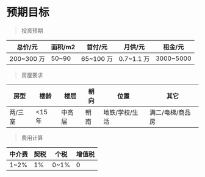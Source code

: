 # 预期目标

> 投资预期

| 总价/元    | 面积/m2 | 首付/元   | 月供/元    | 租金/元   |
| ---------- | ------- | --------- | ---------- | --------- |
| 200~300 万 | 50~90   | 65~100 万 | 0.7~1.1 万 | 3000~5000 |

> 房屋要求

| 房型    | 楼龄   | 楼层   | 朝向 | 位置           | 其它             |
| ------- | ------ | ------ | ---- | -------------- | ---------------- |
| 两/三室 | <15 年 | 中高层 | 朝南 | 地铁/学校/生活 | 满二/电梯/商品房 |

> 费用计算

| 中介费 | 契税 | 个税 | 增值税 |
| ------ | ---- | ---- | ------ |
| 1~2%   | 1%   | 0~1% | 0      |

